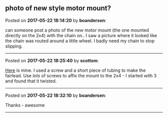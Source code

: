 ## photo of new style motor mount?
Posted on **2017-05-22 18:14:20** by **boandersen**:

can someone post a photo of the new motor mount (the one mounted directly on the 2x4) with the chain on.. I saw a picture where it looked like the chain was routed around a little wheel. I badly need my chain to stop slipping.

---

Posted on **2017-05-22 18:25:40** by **scottsm**:

[Here](/images/VK/6M/VK6M_img_0587.jpg.jpg) is mine. I used a screw and a short piece of tubing to make the fairlead. Use _lots_ of screws to affix the mount to the 2x4 - I started with 3 and found that it twisted.

---

Posted on **2017-05-22 18:32:10** by **boandersen**:

Thanks - awesome

---

